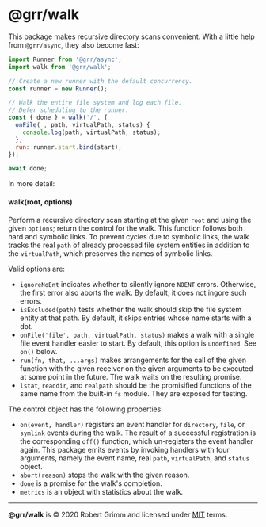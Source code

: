 
# @grr/walk

This package makes recursive directory scans convenient. With a little help from
`@grr/async`, they also become fast:

```js
import Runner from '@grr/async';
import walk from '@grr/walk';

// Create a new runner with the default concurrency.
const runner = new Runner();

// Walk the entire file system and log each file.
// Defer scheduling to the runner.
const { done } = walk('/', {
  onFile(_, path, virtualPath, status) {
    console.log(path, virtualPath, status);
  },
  run: runner.start.bind(start),
});

await done;
```

In more detail:

#### walk(root, options)

Perform a recursive directory scan starting at the given `root` and using the
given `options`; return the control for the walk. This function follows both
hard and symbolic links. To prevent cycles due to symbolic links, the walk
tracks the real `path` of already processed file system entities in addition to
the `virtualPath`, which preserves the names of symbolic links.

Valid options are:

  * `ignoreNoEnt` indicates whether to silently ignore `NOENT` errors.
    Otherwise, the first error also aborts the walk. By default, it does not
    ingore such errors.
  * `isExcluded(path)` tests whether the walk should skip the file system entity
    at that path. By default, it skips entries whose name starts with a dot.
  * `onFile('file', path, virtualPath, status)` makes a walk with a single file
    event handler easier to start. By default, this option is `undefined`. See
    `on()` below.
  * `run(fn, that, ...args)` makes arrangements for the call of the given
    function with the given receiver on the given arguments to be executed at
    some point in the future. The walk waits on the resulting promise.
  * `lstat`, `readdir`, and `realpath` should be the promisified functions of
    the same name from the built-in `fs` module. They are exposed for testing.

The control object has the following properties:

  * `on(event, handler)` registers an event handler for `directory`, `file`, or
    `symlink` events during the walk. The result of a successful registration is
    the corresponding `off()` function, which un-registers the event handler
    again. This package emits events by invoking handlers with four arguments,
    namely the event name, real `path`, `virtualPath`, and `status` object.
  * `abort(reason)` stops the walk with the given reason.
  * `done` is a promise for the walk's completion.
  * `metrics` is an object with statistics about the walk.


---

__@grr/walk__ is © 2020 Robert Grimm and licensed under [MIT](LICENSE) terms.
